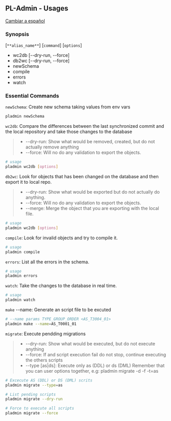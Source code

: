 ## PL-Admin - Usages
[Cambiar a español](usage-es.md)

### Synopsis
[`**alias_name**`] [`command`] [`options`]
- wc2db [--dry-run, --force]
- db2wc [--dry-run, --force]
- newSchema
- compile
- errors
- watch

### Essential Commands
`newSchema`: Create new schema taking values from env vars
```sh
pladmin newSchema
```

`wc2db`: Compare the differences between the last synchronized commit and the local repository and take those changes to the database
> - --dry-run: Show what would be removed, created, but do not actually remove anything
> - --force: Will no do any validation to export the objects.
```sh
# usage 
pladmin wc2db [options]
```

`db2wc`: Look for objects that has been changed on the database and then export it to local repo.
> - --dry-run: Show what would be exported but do not actually do anything.
> - --force: Will no do any validation to export the objects.
> - --merge: Merge the object that you are exporting with the local file. 
```sh
# usage
pladmin wc2db [options]
```

`compile`: Look for invalid objects and try to compile it.
```sh
# usage
pladmin compile
```

`errors`: List all the errors in the schema.
```sh
# usage
pladmin errors
```

`watch`: Take the changes to the database in real time.
```sh
# usage
pladmin watch
```

`make` --name: Generate an script file to be excuted

```sh
# --name params TYPE_GROUP_ORDER <AS_T3004_01>
pladmin make --name=AS_T0001_01
```

`migrate`: Execute pendding migrations 
> - --dry-run: Show what would be executed, but do not execute anything
> - --force: If and script execution fail do not stop, continue executing the others scripts
> - --type [as|ds]: Execute only as (DDL) or ds (DML)
> Remember that you can user options together, e.g: pladmin migrate -d -f -t=as
```sh
# Excecute AS (DDL) or DS (DML) scrits
pladmin migrate --type=as

# List pending scripts
pladmin migrate --dry-run

# Force to execute all scripts 
pladmin migrate --force 
```
